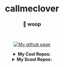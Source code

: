 <div align="center">

# callmeclover
### 🐢 woop

<br>
  
[![My github page](https://img.shields.io/github/deployments/callmeclover/callmeclover.github.io/github-pages?label=Pages&logo=github)](https://callmeclover.github.io/)

<details>
  <summary><b>My Cool Repos:</b></summary>
  
  [arcs](https://github.com/callmeclover/arcs)
  
  [F.W](https://github.com/callmeclover/File.Write)
  
  [cliiun](https://github.com/callmeclover/cliiun)
  
  [AU](https://github.com/callmeclover/AU)
  
  [infinitey](https://github.com/callmeclover/infinitey)
  
  [MMS](https://github.com/callmeclover/MMS)
  
  [cat](https://github.com/callmeclover/cat)
  
  [RMST](https://github.com/callmeclover/Ram-Stealer--)
  
  [eoaswfeig](https://github.com/callmeclover/example-of-a-sketchy-website-for-education-i-guess)
  
  [python test](https://github.com/callmeclover/Python-Test)
  
</details>
  
  <details>
  <summary><b>My Scool Repos:</b></summary>
  
  [nepal](https://github.com/callmeclover/nepal)
    
  [FJ](https://github.com/callmeclover/Feudal-Japan)
    
  [E4F](https://github.com/callmeclover/Europe-4-features)
    
  [STB](https://github.com/callmeclover/Sumer-TB)
    
  [hydro](https://github.com/callmeclover/hydro-power-project)
    
</details>
  
</div>
